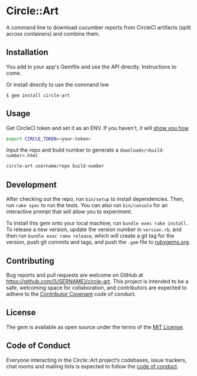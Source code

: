 # Circle::Art

A command line to download cucumber reports from CircleCI artifacts (split across containers) and combine them.
## Installation

You add in your app's Gemfile and use the API directly. Instructions to come.

Or install directly to use the command line

    $ gem install circle-art


## Usage

Get CircleCI token and set it as an ENV. If you haven't, it will [show you how](https://cl.ly/0R0S0g3f3t3t)

```bash
export CIRCLE_TOKEN=<your-token>
```

Input the repo and build number to generate a `downloads/<build-number>.html`

```bash
circle-art username/repo build-number
```

## Development

After checking out the repo, run `bin/setup` to install dependencies. Then, run `rake spec` to run the tests. You can also run `bin/console` for an interactive prompt that will allow you to experiment.

To install this gem onto your local machine, run `bundle exec rake install`. To release a new version, update the version number in `version.rb`, and then run `bundle exec rake release`, which will create a git tag for the version, push git commits and tags, and push the `.gem` file to [rubygems.org](https://rubygems.org).

## Contributing

Bug reports and pull requests are welcome on GitHub at https://github.com/[USERNAME]/circle-art. This project is intended to be a safe, welcoming space for collaboration, and contributors are expected to adhere to the [Contributor Covenant](http://contributor-covenant.org) code of conduct.

## License

The gem is available as open source under the terms of the [MIT License](https://opensource.org/licenses/MIT).

## Code of Conduct

Everyone interacting in the Circle::Art project’s codebases, issue trackers, chat rooms and mailing lists is expected to follow the [code of conduct](https://github.com/[USERNAME]/circle-art/blob/master/CODE_OF_CONDUCT.md).
